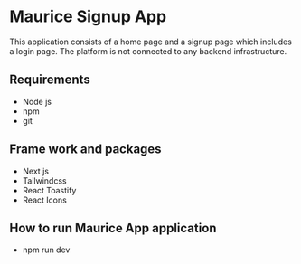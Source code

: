 # Maurice Signup App

This application consists of a home page and a signup page which includes a login page. The platform is not connected to any backend infrastructure.

## Requirements

- Node js
- npm 
- git

## Frame work and packages

- Next js
- Tailwindcss
- React Toastify
- React Icons

## How to run Maurice App application

- npm run dev

